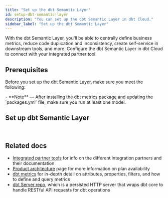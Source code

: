 ```yaml
---
title: "Set up the dbt Semantic Layer"
id: setup-dbt-semantic-layer
description: "You can set up the dbt Semantic Layer in dbt Cloud."
sidebar_label: "Set up the dbt Semantic Layer"
---
```


With the dbt Semantic Layer, you'll be able to centrally define business metrics, reduce code duplication and inconsistency, create self-service in downstream tools, and more. Configure the dbt Semantic Layer in dbt Cloud to connect with your integrated partner tool. 

## Prerequisites

Before you set up the dbt Semantic Layer, make sure you meet the following:

<Snippet src="sl-prerequisites" />
- **Note** &mdash; After installing the dbt metrics package and updating the `packages.yml` file, make sure you run at least one model.

<Snippet src="sl-considerations-banner" />


## Set up dbt Semantic Layer

<Snippet src="sl-set-up-steps" />

<Lightbox src="/img/docs/dbt-cloud/semantic-layer/configure_sl.png" title="Set up dbt Semantic Layer in dbt Cloud" /><br />

 
## Related docs

- [Integrated partner tools](https://www.getdbt.com/product/semantic-layer-integrations) for info on the different integration partners and their documentation
- [Product architecture](/docs/use-dbt-semantic-layer/dbt-semantic-layer#product-architecture) page for more information on plan availability
- [dbt metrics](/docs/build/metrics) for in-depth detail on attributes, properties, filters, and how to define and query metrics
- [dbt Server repo](https://github.com/dbt-labs/dbt-server), which is a persisted HTTP server that wraps dbt core to handle RESTful API requests for dbt operations
